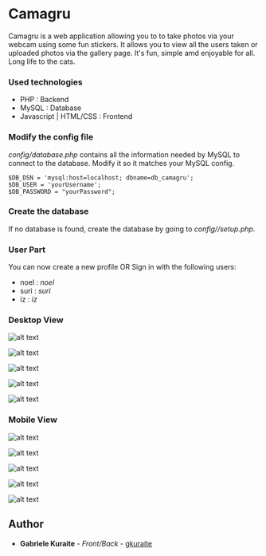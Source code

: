 # Camagru

Camagru is a web application allowing you to to take  photos via your webcam using some fun stickers. 
It allows you to view all the users taken or uploaded photos via the gallery page.
It's fun, simple amd enjoyable for all.
Long life to the cats.  

### Used technologies

* PHP : Backend
* MySQL : Database
* Javascript | HTML/CSS : Frontend

### Modify the config file

*config/database.php* contains all the information needed by MySQL to connect to the database. Modify it so it matches your MySQL config.

```
$DB_DSN = 'mysql:host=localhost; dbname=db_camagru';
$DB_USER = 'yourUsername';
$DB_PASSWORD = "yourPassword";
```

### Create the database
If no database is found, create the database by going to *config//setup.php*.

### User Part

You can now create a new profile 
OR 
Sign in with the following users:

* noel : *noel*
* suri : *suri*
* iz : *iz*

### Desktop View

![alt text](screensnaps/cama1.png?raw=true "Title")

![alt text](screensnaps/cama3.png?raw=true "Title")

![alt text](screensnaps/cama4.png?raw=true "Title")

![alt text](screensnaps/cama5.png?raw=true "Title")

![alt text](screensnaps/cama6.png?raw=true "Title")

### Mobile View

![alt text](screensnaps/cama7.png?raw=true "Title")

![alt text](screensnaps/cama8.png?raw=true "Title")

![alt text](screensnaps/cama9.png?raw=true "Title")

![alt text](screensnaps/cama10.png?raw=true "Title")

![alt text](screensnaps/cama12.png?raw=true "Title")

## Author
* **Gabriele Kuraite** - *Front/Back* - [gkuraite](https://github.com/gkuraite)